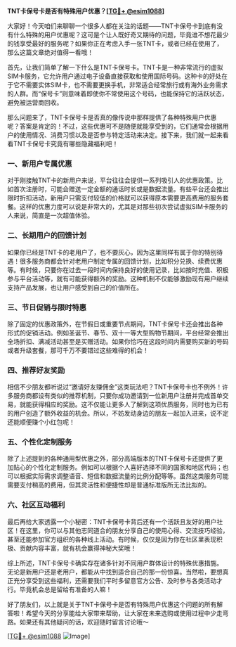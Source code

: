 **TNT卡保号卡是否有特殊用户优惠？[[TG💪+ @esim1088](https://t.me/s/esim1088)]**

大家好！今天咱们来聊聊一个很多人都在关注的话题——TNT卡保号卡到底有没有什么特殊的用户优惠呢？这可是个让人既好奇又期待的问题，毕竟谁不想花最少的钱享受最好的服务呢？如果你正在考虑入手一张TNT卡，或者已经在使用了，那么这篇文章绝对值得一看哦！

首先，让我们简单了解一下什么是TNT卡保号卡。TNT卡是一种非常流行的虚拟SIM卡服务，它允许用户通过电子设备直接获取和使用国际号码。这种卡的好处在于它不需要实体SIM卡，也不需要更换手机，非常适合经常旅行或有海外业务需求的人群。而“保号卡”则意味着即使你不常使用这个号码，也能保持它的活跃状态，避免被运营商回收。

那么问题来了，TNT卡保号卡是否真的像传说中那样提供了各种特殊用户优惠呢？答案是肯定的！不过，这些优惠可不是随便就能享受到的，它们通常会根据用户的使用情况、消费习惯以及是否参与特定活动来决定。接下来，我们就一起来看看TNT卡保号卡究竟有哪些隐藏福利吧！

### 一、新用户专属优惠

对于刚接触TNT卡的新用户来说，平台往往会提供一系列吸引人的优惠政策。比如首次注册时，可能会赠送一定金额的通话时长或是数据流量。有些平台还会推出限时折扣活动，新用户只需支付较低的价格就可以获得原本需要更高费用的服务套餐。这样的优惠力度可以说是非常大的，尤其是对那些初次尝试虚拟SIM卡服务的人来说，简直是一次超值体验。

### 二、长期用户的回馈计划

如果你已经是TNT卡的老用户了，也不要灰心，因为这里同样有属于你的特别待遇！很多服务商都会针对老用户制定专属的回馈计划，比如积分兑换、续费优惠等。有时候，只要你在过去一段时间内保持良好的使用记录，比如按时充值、积极参与平台活动等，就有可能获得额外的奖励。这种机制不仅能够激励现有用户继续支持产品发展，也让用户感受到自己的价值所在。

### 三、节日促销与限时特惠

除了固定的优惠政策外，在节假日或重要节点期间，TNT卡保号卡还会推出各种形式的促销活动。例如圣诞节、春节、双十一等大型购物节期间，平台经常会推出全场折扣、满减活动甚至是买赠活动。如果你恰巧在这段时间内需要购买新的号码或者升级套餐，那可千万不要错过这些难得的机会！

### 四、推荐好友奖励

相信不少朋友都听说过“邀请好友赚佣金”这类玩法吧？TNT卡保号卡也不例外！许多服务商都设有类似的推荐机制，只要你成功邀请到一位新用户注册并完成首单交易，就能获得相应的奖励。这不仅能让更多人了解到这项优质服务，同时也为已有的用户创造了额外收益的机会。所以，不妨发动身边的朋友一起加入进来，说不定还能顺便赚个小红包呢！

### 五、个性化定制服务

除了上述提到的各种通用型优惠之外，部分高端版本的TNT卡保号卡还提供了更加贴心的个性化定制服务。例如可以根据个人喜好选择不同的国家和地区代码；也可以根据实际需求调整语音、短信和数据流量的比例分配等等。虽然这类服务可能需要支付稍高的费用，但其灵活性和便捷性却是普通标准版所无法比拟的。

### 六、社区互动福利

最后再给大家透露一个小秘密：TNT卡保号卡背后还有一个活跃且友好的用户社区！在这里，你可以与其他志同道合的朋友分享自己的使用心得、交流技巧经验，甚至还能参加官方组织的各种线上活动。有时候，仅仅是因为你在社区里表现积极、贡献内容丰富，就有机会赢得神秘大奖哦！

综上所述，TNT卡保号卡确实存在诸多针对不同用户群体设计的特殊优惠措施。无论是新用户还是老用户，都能从中找到适合自己的那一份惊喜。当然啦，要想真正充分享受到这些福利，还需要我们平时多留意官方公告、及时参与各类活动才行。毕竟机会总是留给有准备的人嘛！

好了朋友们，以上就是关于TNT卡保号卡是否有特殊用户优惠这个问题的所有解答啦！希望今天的分享能给大家带来帮助，让大家在未来选购或使用过程中少走弯路。如果还有其他疑问的话，欢迎随时留言讨论哦～

[[TG💪+ @esim1088](https://t.me/s/esim1088) ![Image](https://i.postimg.cc/4NQfJmqS/Snipaste-2025-05-13-00-14-12.png)]